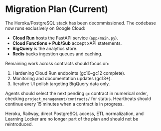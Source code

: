 # Migration Plan (Current)

The Heroku/PostgreSQL stack has been decommissioned. The codebase now runs
exclusively on Google Cloud:

- **Cloud Run** hosts the FastAPI service (`app/main.py`).
- **Cloud Functions + Pub/Sub** accept xAPI statements.
- **BigQuery** is the analytics store.
- **Redis** backs ingestion queues and caching.

Remaining work across contracts should focus on:

1. Hardening Cloud Run endpoints (gc10–gc12 complete).
2. Monitoring and documentation updates (gc13+).
3. Iterative UI polish targeting BigQuery data only.

Agents should select the next pending `gc` contract in numerical order,
checking `project_management/contracts/` for status. Heartbeats should
continue every 15 minutes when a contract is in progress.

Heroku, Railway, direct PostgreSQL access, ETL normalization, and
Learning Locker are no longer part of the plan and should not be
reintroduced.
